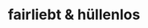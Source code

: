 ---
title: "fairliebt & hüllenlos"
url: /leverkusen/fairliebt-und-huellenlos/
shop: Lebensmittel
---